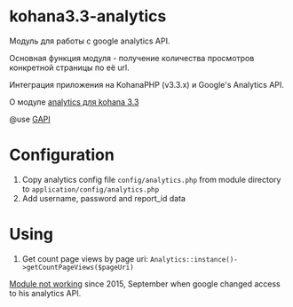 kohana3.3-analytics
===================

Модуль для работы с google analytics API.

Основная функция модуля - получение количества просмотров конкретной страницы по её url.

Интеграция приложения на KohanaPHP (v3.3.x) и Google's Analytics API.

О модуле [analytics для kohana 3.3](http://jeka.by/post/1013/google-analytics-api-kohana-3.3/)

@use [GAPI](http://code.google.com/p/gapi-google-analytics-php-interface/)

# Configuration

1. Copy analytics config file `config/analytics.php` from module directory to `application/config/analytics.php`
2. Add username, password and report_id data

# Using

1. Get count page views by page uri: `Analytics::instance()->getCountPageViews($pageUri)`

[Module not working](http://jeka.by/post/1013/google-analytics-api-kohana-3.3/#upd-not-working) since 2015, September when google changed access to his analytics API.

